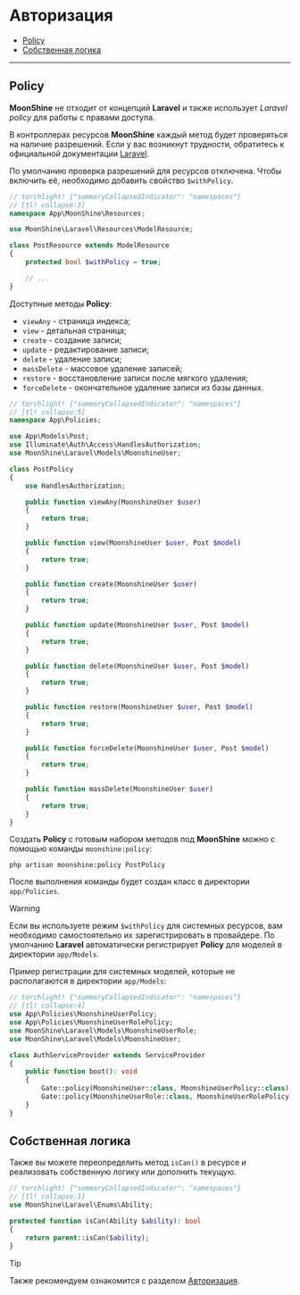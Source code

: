 # Авторизация

- [Policy](#policy)
- [Собственная логика](#is-can)

---

<a name="policy"></a>
## Policy

**MoonShine** не отходит от концепций **Laravel** и также использует _Laravel policy_ для работы с правами доступа.

В контроллерах ресурсов **MoonShine** каждый метод будет проверяться на наличие разрешений.
Если у вас возникнут трудности, обратитесь к официальной документации [Laravel](https://laravel.com/docs/authorization#creating-policies).

По умолчанию проверка разрешений для ресурсов отключена.
Чтобы включить её, необходимо добавить свойство `$withPolicy`.

```php
// torchlight! {"summaryCollapsedIndicator": "namespaces"}
// [tl! collapse:3]
namespace App\MoonShine\Resources;

use MoonShine\Laravel\Resources\ModelResource;

class PostResource extends ModelResource
{
    protected bool $withPolicy = true;

    // ...
}
```

Доступные методы **Policy**:
- `viewAny` - страница индекса;
- `view` - детальная страница;
- `create` - создание записи;
- `update` - редактирование записи;
- `delete` - удаление записи;
- `massDelete` - массовое удаление записей;
- `restore` - восстановление записи после мягкого удаления;
- `forceDelete` - окончательное удаление записи из базы данных.

```php
// torchlight! {"summaryCollapsedIndicator": "namespaces"}
// [tl! collapse:5]
namespace App\Policies;

use App\Models\Post;
use Illuminate\Auth\Access\HandlesAuthorization;
use MoonShine\Laravel\Models\MoonshineUser;

class PostPolicy
{
    use HandlesAuthorization;

    public function viewAny(MoonshineUser $user)
    {
        return true;
    }

    public function view(MoonshineUser $user, Post $model)
    {
        return true;
    }

    public function create(MoonshineUser $user)
    {
        return true;
    }

    public function update(MoonshineUser $user, Post $model)
    {
        return true;
    }

    public function delete(MoonshineUser $user, Post $model)
    {
        return true;
    }

    public function restore(MoonshineUser $user, Post $model)
    {
        return true;
    }

    public function forceDelete(MoonshineUser $user, Post $model)
    {
        return true;
    }

    public function massDelete(MoonshineUser $user)
    {
        return true;
    }
}
```

Создать **Policy** с готовым набором методов под **MoonShine** можно с помощью команды `moonshine:policy`:

```shell
php artisan moonshine:policy PostPolicy
```

После выполнения команды будет создан класс в директории `app/Policies`.

> [!WARNING]
> Если вы используете режим `$withPolicy` для системных ресурсов,
> вам необходимо самостоятельно их зарегистрировать в провайдере.
> По умолчанию **Laravel** автоматически регистрирует **Policy** для моделей в директории `app/Models`.

Пример регистрации для системных моделей, которые не располагаются в директории `app/Models`:

```php
// torchlight! {"summaryCollapsedIndicator": "namespaces"}
// [tl! collapse:4]
use App\Policies\MoonshineUserPolicy;
use App\Policies\MoonshineUserRolePolicy;
use MoonShine\Laravel\Models\MoonshineUserRole;
use MoonShine\Laravel\Models\MoonshineUser;

class AuthServiceProvider extends ServiceProvider
{
    public function boot(): void
    {
        Gate::policy(MoonshineUser::class, MoonshineUserPolicy::class);
        Gate::policy(MoonshineUserRole::class, MoonshineUserRolePolicy::class);
    }
}
```

<a name="is-can"></a>
## Собственная логика

Также вы можете переопределить метод `isCan()` в ресурсе и реализовать собственную логику или дополнить текущую.

```php
// torchlight! {"summaryCollapsedIndicator": "namespaces"}
// [tl! collapse:1]
use MoonShine\Laravel\Enums\Ability;

protected function isCan(Ability $ability): bool
{
    return parent::isCan($ability);
}
```

> [!TIP]
> Также рекомендуем ознакомится с разделом [Авторизация](/docs/{{version}}/security/authorization).
